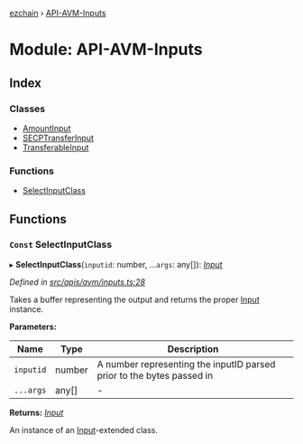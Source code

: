 [ezchain](../README.md) › [API-AVM-Inputs](api_avm_inputs.md)

# Module: API-AVM-Inputs

## Index

### Classes

* [AmountInput](../classes/api_avm_inputs.amountinput.md)
* [SECPTransferInput](../classes/api_avm_inputs.secptransferinput.md)
* [TransferableInput](../classes/api_avm_inputs.transferableinput.md)

### Functions

* [SelectInputClass](api_avm_inputs.md#const-selectinputclass)

## Functions

### `Const` SelectInputClass

▸ **SelectInputClass**(`inputid`: number, ...`args`: any[]): *[Input](../classes/common_inputs.input.md)*

*Defined in [src/apis/avm/inputs.ts:28](https://github.com/EZChain-core/ezchainjs/blob/5511161/src/apis/avm/inputs.ts#L28)*

Takes a buffer representing the output and returns the proper [Input](../classes/common_inputs.input.md) instance.

**Parameters:**

Name | Type | Description |
------ | ------ | ------ |
`inputid` | number | A number representing the inputID parsed prior to the bytes passed in  |
`...args` | any[] | - |

**Returns:** *[Input](../classes/common_inputs.input.md)*

An instance of an [Input](../classes/common_inputs.input.md)-extended class.
